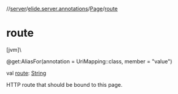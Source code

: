//[server](../../../index.md)/[elide.server.annotations](../index.md)/[Page](index.md)/[route](route.md)

# route

[jvm]\

@get:AliasFor(annotation = UriMapping::class, member = &quot;value&quot;)

val [route](route.md): [String](https://kotlinlang.org/api/latest/jvm/stdlib/kotlin/-string/index.html)

HTTP route that should be bound to this page.
